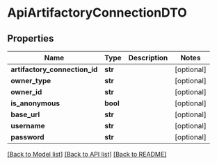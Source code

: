 # ApiArtifactoryConnectionDTO

## Properties

| Name                          | Type     | Description | Notes      |
| ----------------------------- | -------- | ----------- | ---------- |
| **artifactory_connection_id** | **str**  |             | [optional] |
| **owner_type**                | **str**  |             | [optional] |
| **owner_id**                  | **str**  |             | [optional] |
| **is_anonymous**              | **bool** |             | [optional] |
| **base_url**                  | **str**  |             | [optional] |
| **username**                  | **str**  |             | [optional] |
| **password**                  | **str**  |             | [optional] |

[[Back to Model list]](../README.md#documentation-for-models) [[Back to API list]](../README.md#documentation-for-api-endpoints) [[Back to README]](../README.md)
